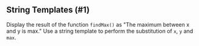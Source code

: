 ## String Templates (#1)

Display the result of the function `findMax()` as "The maximum between x and y
is max." Use a string template to perform the substitution of  `x`, `y` and
`max`.